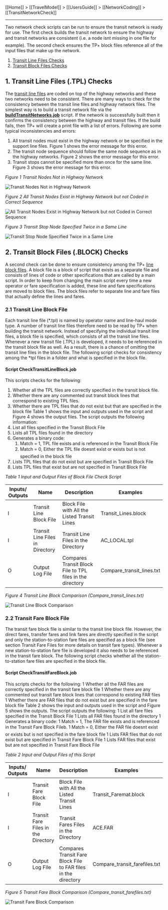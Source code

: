 [[Home]] > [[TravelModel]] > [[UsersGuide]] > [[NetworkCoding]] > [[TransitNetworkCheck]]

---

Two network check scripts can be run to ensure the transit network is ready for use. The first check builds the transit network to ensure the highway and transit networks are consistent (i.e. a node isnt missing in one file for example). The second check ensures the TP+ block files reference all of the input files that make up the network.
1. [Transit Line Files Checks](TransitNetworkCheck#1-transit-line-files-tpl-checks)
1. [Transit Block Files Checks](TransitNetworkCheck#2-transit-block-files-block-checks)

## 1. Transit Line Files (.TPL) Checks

The [transit line files](TransitNetworkCoding#2-transit-line-files) are coded on top of the highway networks and these two networks need to be consistent. There are many ways to check for the consistency between the transit line files and highway network files. The simplest way is to build a transit network file via the [**buildTransitNetworks.job**](TransitNetworkCoding#script-buildtransitnetworkjob) script. If the network is successfully built then it confirms the consistency between the highway and transit files. If the build fails, then TP+ will create a print file with a list of errors. Following are some typical inconsistencies and errors:

1. All transit nodes must exist in the highway network or be specified in the support line files. Figure 1 shows the error message for this error.
1. The transit node sequence should follow the same node sequence as in the highway networks. Figure 2 shows the error message for this error.
1. Transit stops cannot be specified more than once for the same line. Figure 3 shows the error message for this error.

*Figure 1 Transit Nodes Not in Highway Network*

![Transit Nodes Not in Highway Network](https://raw.githubusercontent.com/BayAreaMetro/modeling-website/master/foswiki_imgs/Check_transit_nodes.jpg)

*Figure 2 All Transit Nodes Exist in Highway Network but not Coded in Correct Sequence*

![All Transit Nodes Exist in Highway Network but not Coded in Correct Sequence](https://raw.githubusercontent.com/BayAreaMetro/modeling-website/master/foswiki_imgs/Check_transit_nodes_seq.jpg)

*Figure 3 Transit Stop Node Specified Twice in a Same Line*

![Transit Stop Node Specified Twice in a Same Line](https://raw.githubusercontent.com/BayAreaMetro/modeling-website/master/foswiki_imgs/Check_transit_stops.jpg)

## 2. Transit Block Files (.BLOCK) Checks

A second check can be done to ensure consistency among the TP+ [line block files](TransitNetworkCoding#2-transit-line-files). A block file is a block of script that exists as a separate file and consists of lines of code or other specifications that are called by a main script. In order to keep from changing the main script every time a new operator or fare specification is added, these line and fare specifications are moved to block files. The block files refer to separate line and fare files that actually define the lines and fares.

### 2.1 Transit Line Block File

Each transit line file (*.tpl) is named by operator name and line-haul mode type. A number of transit line files therefore need to be read by TP+ when building the transit network. Instead of specifying the individual transit line files, a block file is specified, which consists of all the transit line files. Whenever a new transit file (.TPL) is developed, it needs to be referenced in the transit block file as well. As a result, there is a chance of omitting the transit line files in the block file. The following script checks for consistency among the *tpl files in a folder and what is specified in the block file.

#### Script CheckTransitLineBlock.job

This scripts checks for the following:
1. Whether all the TPL files are correctly specified in the transit block file.
1. Whether there are any commented out transit block lines that correspond to existing TPL files.
1. Whether there are TPL files that do not exist but that are specified in the block file Table 1 shows the input and outputs used in the script and Figure 4 shows the output files.
The script outputs the following information:
1. List all files specified in the Transit Block File
1. Lists all TPL files found in the directory
1. Generates a binary code:
   1. Match = 1, TPL file exists and is referenced in the Transit Block File
   1. Match = 0, Either the TPL file doesnt exist or exists but is not specified in the block file
1. Lists TPL files that do not exist but are specified in Transit Block File
1. Lists TPL files that exist but are not specified in Transit Block File

*Table 1 Input and Output Files of Block File Check Script*

| Inputs/ Outputs | Name | Description | Examples |
|---|---|---|---|
|  I  | Transit Line Block File | Block File with All the Listed Transit Lines | Transit_Lines.block |
|  I  | Transit Line Files in Directory | Transit Line Files in the Directory | AC_LOCAL.tpl |
|  O  | Output Log File | Compares Transit Block File to TPL files in the directory | Compare_transit_lines.txt |


*Figure 4 Transit Line Block Comparison (Compare_transit_lines.txt)*

![Transit Line Block Comparison](https://raw.githubusercontent.com/BayAreaMetro/modeling-website/master/foswiki_imgs/Compare_transit_block_lines.jpg)


### 2.2 Transit Fare Block File

The transit fare block file is similar to the transit line block file. However, the direct fares, transfer fares and link fares are directly specified in the script and only the station-to-station fare files are specified as a block file (see section Transit Fare Files for more details on transit fare types). Whenever a new station-to-station fare file is developed it also needs to be referenced in the transit fare block. The following script checks whether all the station-to-station fare files are specified in the block file.

#### Script CheckTransitFareBlock.job

This scripts checks for the following:
   1 Whether all the FAR files are correctly specified in the transit fare block file
   1 Whether there are any commented out transit fare block lines that correspond to existing FAR files
   1 Whether there are FAR files that do not exist but are specified in the fare block file
Table 2 shows the input and outputs used in the script and Figure 5 shows the outputs. The script outputs the following:
   1 List all fare files specified in the Transit Block File
   1 Lists all FAR files found in the directory
   1 Generates a binary code:
      1 Match = 1, The FAR file exists and is referenced in the Transit Fare Block Fileb.
      1 Match = 0, Either the FAR file doesnt exist or exists but is not specified in the fare block file
   1 Lists FAR files that do not exist but are specified in Transit Fare Block File
   1 Lists FAR files that exist but are not specified in Transit Fare Block File

*Table 2 Input and Output Files of this Script*

| Inputs/ Outputs | Name | Description | Examples |
|---|---|---|---|
|  I  | Transit Fare Block File | Block File with All the Listed Transit Lines | Transit_Faremat.block |
|  I  | Transit Fare Files in the Directory | Transit Fares Files in the Directory | ACE.FAR |
|  O  | Output Log File | Compares Transit Fare Block File to FAR files in the directory | Compare_transit_farefiles.txt |
 

*Figure 5 Transit Fare Block Comparison (Compare_transit_farefiles.txt)*

![Transit Fare Block Comparison](https://raw.githubusercontent.com/BayAreaMetro/modeling-website/master/foswiki_imgs/Compare_transit_farefiles.jpg)
